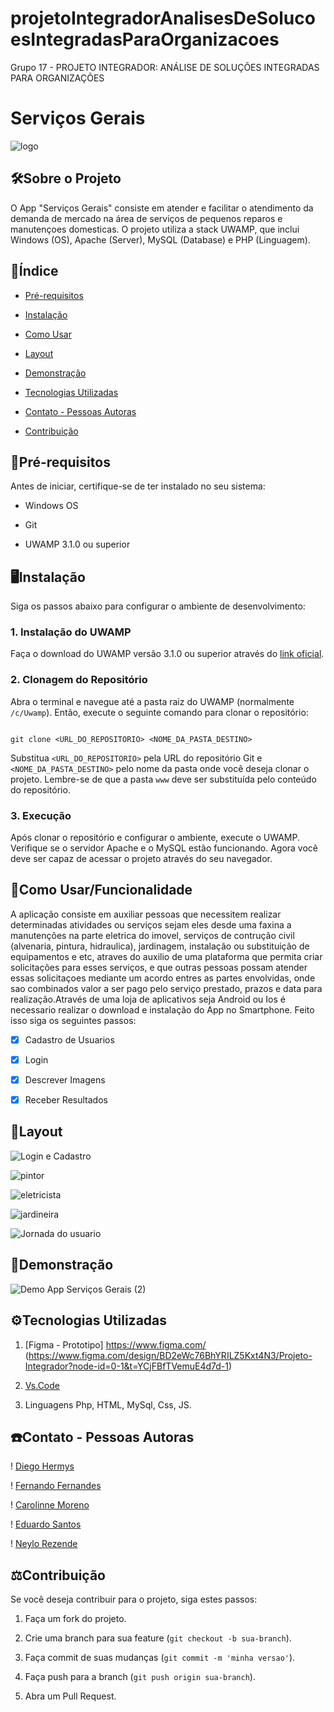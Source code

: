 # projetoIntegradorAnalisesDeSolucoesIntegradasParaOrganizacoes
Grupo 17 - PROJETO INTEGRADOR: ANÁLISE DE SOLUÇÕES INTEGRADAS PARA ORGANIZAÇÕES
# Serviços Gerais 

![logo](https://github.com/user-attachments/assets/78d0f9d3-902d-437a-b6c2-9991727d20c4)

 


 

## 🛠Sobre o Projeto 

 

O App "Serviços Gerais" consiste em atender e facilitar o atendimento da demanda de mercado na área de serviços de pequenos reparos e manutençoes domesticas. O projeto utiliza a stack UWAMP, que inclui Windows (OS), Apache (Server), MySQL (Database) e PHP (Linguagem). 

## 📖Índice 
 

- <a href="#📃pré-requisitos">Pré-requisitos </a> 

- <a href="#🖥instalação">Instalação</a> 

- <a href="#📒como-usarfuncionalidade">Como Usar</a> 

- <a href="#📲layout">Layout</a> 

- <a href="#💽demonstração">Demonstração</a> 

- <a href="#🛠tecnologias-utilizadas">Tecnologias Utilizadas</a>

- <a href="#☎️contato---pessoas-autoras">Contato - Pessoas Autoras</a>

- <a href="#⚖️contribuição">Contribuição</a>

 

## 📃Pré-requisitos 

 

Antes de iniciar, certifique-se de ter instalado no seu sistema: 

 

- Windows OS 

- Git 

- UWAMP 3.1.0 ou superior 

 

## 🖥Instalação 

 

Siga os passos abaixo para configurar o ambiente de desenvolvimento: 

 

### 1. Instalação do UWAMP 

 

Faça o download do UWAMP versão 3.1.0 ou superior através do [link oficial](https://www.uwamp.com/en/?page=download). 

 

### 2. Clonagem do Repositório 

 

Abra o terminal e navegue até a pasta raiz do UWAMP (normalmente `/c/Uwamp`). Então, execute o seguinte comando para clonar o repositório: 

 

``` 

git clone <URL_DO_REPOSITORIO> <NOME_DA_PASTA_DESTINO> 

``` 

 

Substitua `<URL_DO_REPOSITORIO>` pela URL do repositório Git e `<NOME_DA_PASTA_DESTINO>` pelo nome da pasta onde você deseja clonar o projeto. Lembre-se de que a pasta `www` deve ser substituída pelo conteúdo do repositório. 

 

### 3. Execução 

 

Após clonar o repositório e configurar o ambiente, execute o UWAMP. Verifique se o servidor Apache e o MySQL estão funcionando. Agora você deve ser capaz de acessar o projeto através do seu navegador. 

 

## 📒Como Usar/Funcionalidade 

A aplicação consiste em auxiliar pessoas que necessitem realizar determinadas atividades ou serviços sejam eles desde uma faxina a manutenções na parte eletrica do imovel, serviços de contrução civil (alvenaria, pintura, hidraulica), jardinagem, instalação ou substituição de equipamentos e etc,  atraves do auxilio de uma plataforma que permita criar solicitações para esses serviços, e que outras pessoas possam atender essas solicitaçoes mediante um acordo entres as partes envolvidas, onde sao combinados valor a ser pago pelo serviço prestado, prazos e data para realização.Através de uma loja de aplicativos seja Android ou Ios é necessario realizar o download e instalação do App no Smartphone. Feito isso siga os seguintes passos: 
 

- [x] Cadastro de Usuarios 

- [x] Login 

- [x] Descrever Imagens 

- [x] Receber Resultados 



## 📲Layout

![Login e Cadastro](https://github.com/user-attachments/assets/b55859fc-afd5-4680-a110-295b58ccdcef)


![pintor](https://github.com/user-attachments/assets/cd80d4ea-ab72-4980-8845-d6187c2af3ad)

![eletricista](https://github.com/user-attachments/assets/ccc5df56-2e8b-4796-aa9f-df78b4b102d8)

![jardineira](https://github.com/user-attachments/assets/d7662df0-d095-4706-97e8-9e7abd2e0b9e)

![Jornada do usuario](https://github.com/user-attachments/assets/ca1be828-6ccc-4435-8aa7-046ffb987e3d)


## 💽Demonstração 

 ![Demo App Serviços Gerais (2)](https://github.com/user-attachments/assets/77b2ea32-3590-41c7-9927-d570f104b7f5)


## ⚙️Tecnologias Utilizadas
1. [Figma - Prototipo] https://www.figma.com/ (https://www.figma.com/design/BD2eWc76BhYRILZ5Kxt4N3/Projeto-Integrador?node-id=0-1&t=YCjFBfTVemuE4d7d-1)

2. [Vs.Code](https://www.bing.com/ck/a?!&&p=8ea535fa4cfed80aJmltdHM9MTcxMDcyMDAwMCZpZ3VpZD0wYjc0YTIzYi04M2VlLTYyMmItMTcxMC1iMTljODJjNDYzZWImaW5zaWQ9NTUzMA&ptn=3&ver=2&hsh=3&fclid=0b74a23b-83ee-622b-1710-b19c82c463eb&psq=vs+code&u=a1aHR0cHM6Ly9jb2RlLnZpc3VhbHN0dWRpby5jb20vRG93bmxvYWQ&ntb=1)

3. Linguagens Php, HTML, MySql, Css, JS.

## ☎️Contato - Pessoas Autoras
! [Diego Hermys](https://github.com/dhermys)

! [Fernando Fernandes](https://github.com/FernandoTasca)

! [Carolinne Moreno](https://github.com/carolinnemoreno/)

! [Eduardo Santos](https://github.com/eduardeveloper)

! [Neylo Rezende](https://github.com/NeyloXRezende)


## ⚖️Contribuição 

 

Se você deseja contribuir para o projeto, siga estes passos: 

 

1. Faça um fork do projeto. 

2. Crie uma branch para sua feature (`git checkout -b sua-branch`). 

3. Faça commit de suas mudanças (`git commit -m 'minha versao'`). 

4. Faça push para a branch (`git push origin sua-branch`). 

5. Abra um Pull Request. 

 

 
